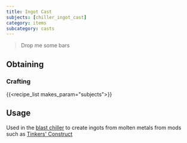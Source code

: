 ```yaml
---
title: Ingot Cast
subjects: [chiller_ingot_cast]
category: items
subcategory: casts
---
```


> Drop me some bars

Obtaining
---------

### Crafting
{{<recipe_list makes_param="subjects">}}

Usage
-----

Used in the [blast chiller](../../thermal-expansion/blast-chiller/) to create ingots from molten metals from mods such as [Tinkers' Construct](https://www.curseforge.com/minecraft/mc-mods/tinkers-construct)